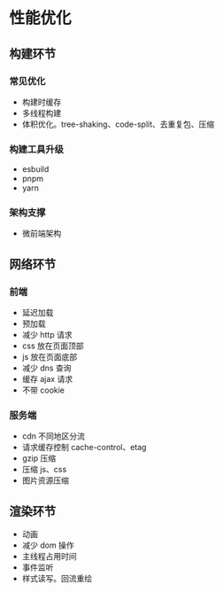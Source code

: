 # 性能优化

## 构建环节

### 常见优化

-   构建时缓存
-   多线程构建
-   体积优化。tree-shaking、code-split、去重复包、压缩

### 构建工具升级

-   esbuild
-   pnpm
-   yarn

### 架构支撑

-   微前端架构

## 网络环节

### 前端

-   延迟加载
-   预加载
-   减少 http 请求
-   css 放在页面顶部
-   js 放在页面底部
-   减少 dns 查询
-   缓存 ajax 请求
-   不带 cookie

### 服务端

-   cdn 不同地区分流
-   请求缓存控制 cache-control、etag
-   gzip 压缩
-   压缩 js、css
-   图片资源压缩

## 渲染环节

-   动画
-   减少 dom 操作
-   主线程占用时间
-   事件监听
-   样式读写。回流重绘
